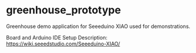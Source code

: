 # greenhouse_prototype
Greenhouse demo application for Seeeduino XIAO used for demonstrations.

Board and Arduino IDE Setup Description: https://wiki.seeedstudio.com/Seeeduino-XIAO/

